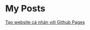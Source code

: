 # My Posts

[Tạo website cá nhân với Github Pages](./_posts/2018-12-05-Tạo-website-cá-nhân-với-Github-Pages.md)
